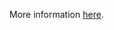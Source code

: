 More information [here](https://docs.prismacloud.io/en/enterprise-edition/policy-reference/azure-policies/azure-general-policies/azr-general-163).
